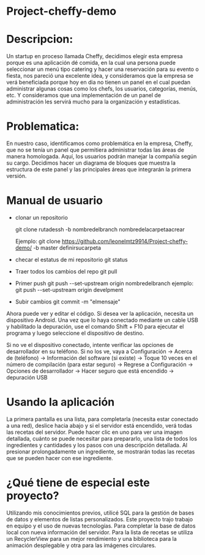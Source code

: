 # Project-cheffy-demo

# Descripcion:
Un startup en proceso llamada Cheffy, decidimos elegir esta empresa porque es una aplicación dé comida, en la cual una persona puede seleccionar 
un menú tipo catering y hacer una reservación para su evento o fiesta, nos pareció una excelente idea, y consideramos que la empresa se verá 
beneficiada porque hoy en dia no tienen un panel en el cual puedan administrar algunas cosas como los chefs, los usuarios, categorías, menús, etc. 
Y consideramos que una implementación de un panel de administración les servirá mucho para la organización y estadísticas.

# Problematica:
En nuestro caso, identificamos como problemática en la empresa, Cheffy, que no se tenía un panel que permitiera administrar todas las áreas de manera homologada. 
Aquí, los usuarios podrán manejar la compañía según su cargo. 
Decidimos hacer un diagrama de bloques que muestra la estructura de este panel y las principales áreas que integrarán la primera versión.



# Manual de usuario 

- clonar un repositorio

  git clone rutadessh -b nombredelbranch nombredelacarpetaacrear

  Ejemplo:
    git clone  https://github.com/leonelmtz9914/Project-cheffy-demo/ -b master definirsucarpeta


- checar el estatus de mi repositorio 
   git status 

- Traer todos los cambios del repo
   git pull

- Primer push 
  git push  --set-upstream origin nombredelbranch
  ejemplo: 
      git push --set-upstream origin develpment 

- Subir cambios 
    git commit -m "elmensaje"
    
Ahora puede ver y editar el código. Si desea ver la aplicación, necesita un dispositivo Android. 
Una vez que lo haya conectado mediante un cable USB y habilitado la depuración, use el comando Shift + F10 para ejecutar el programa y luego 
seleccione el dispositivo de destino.

Si no ve el dispositivo conectado, intente verificar las opciones de desarrollador en su teléfono. Si no los ve, vaya a 
Configuración -> Acerca de (teléfono) -> Información del software (si existe) -> Toque 10 veces en el número de compilación (para estar seguro) -> 
Regrese a Configuración -> Opciones de desarrollador -> Hacer seguro que está encendido -> depuración USB

# Usando la aplicación

La primera pantalla es una lista, para completarla (necesita estar conectado a una red), deslice hacia abajo y si el servidor está encendido,
verá todas las recetas del servidor. Puede hacer clic en uno para ver una imagen detallada, cuánto se puede necesitar para prepararlo, una lista de todos los ingredientes y cantidades y los pasos con una descripción detallada. Al presionar prolongadamente un ingrediente, se mostrarán todas las recetas que se pueden hacer con ese ingrediente.

# ¿Qué tiene de especial este proyecto?

Utilizando mis conocimientos previos, utilicé SQL para la gestión de bases de datos y elementos de listas personalizados. 
Este proyecto trajo trabajo en equipo y el uso de nuevas tecnologías. Para completar la base de datos local con nueva información del servidor.
Para la lista de recetas se utiliza un RecyclerView para un mejor rendimiento y una biblioteca para la animación desplegable y otra para las imágenes circulares.


